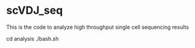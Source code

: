 # scVDJ_seq

This is the code to analyze high throughput single cell sequencing results

cd analysis
./bash.sh


